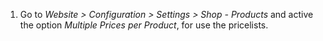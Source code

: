 1.  Go to *Website \> Configuration \> Settings \> Shop - Products* and
    active the option *Multiple Prices per Product*, for use the
    pricelists.
